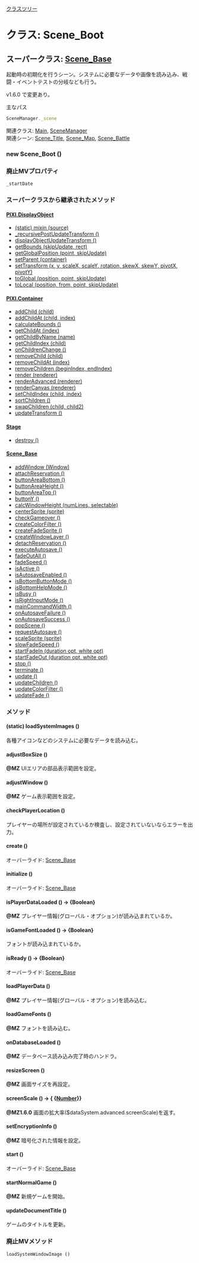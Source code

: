 [クラスツリー](index.md)

# クラス: Scene_Boot

## スーパークラス: [Scene_Base](Scene_Base.md)

 起動時の初期化を行うシーン。システムに必要なデータや画像を読み込み、戦闘・イベントテストの分岐なども行う。

v1.6.0  で変更あり。

主なパス
```js
SceneManager._scene
```

関連クラス: [Main](Main.md), [SceneManager](SceneManager.md)<br />
関連シーン: [Scene_Title](Scene_Title.md), [Scene_Map](Scene_Map.md), [Scene_Battle](Scene_Battle.md)

### new Scene_Boot ()

### 廃止MVプロパティ
`_startDate`


### スーパークラスから継承されたメソッド

#### [PIXI.DisplayObject](PIXI.DisplayObject.md)

* [(static) mixin (source)](PIXI.DisplayObject.md#static-mixin-source)
* [\_recursivePostUpdateTransform ()](PIXI.DisplayObject.md#_recursivepostupdatetransform-)
* [displayObjectUpdateTransform ()](PIXI.DisplayObject.md#displayobjectupdatetransform-)
* [getBounds (skipUpdate, rect)](PIXI.DisplayObject.md#getbounds-skipupdate-rect--pixirectangle)
* [getGlobalPosition (point, skipUpdate)](PIXI.DisplayObject.md#getglobalposition-point-skipupdate--pixipoint)
* [setParent (container)](PIXI.DisplayObject.md#setparent-container--pixicontainer)
* [setTransform (x, y, scaleX, scaleY, rotation, skewX, skewY, pivotX, pivotY)](PIXI.DisplayObject.md#settransform-x-y-scalex-scaley-rotation-skewx-skewy-pivotx-pivoty--pixidisplayobject)
* [toGlobal (position, point, skipUpdate)](PIXI.DisplayObject.md#toglobal-position-point-skipupdate--pixipoint)
* [toLocal (position, from, point, skipUpdate)](PIXI.DisplayObject.md#tolocal-position-from-point-skipupdate--pixipoint)

#### [PIXI.Container](PIXI.Container.md)

* [addChild (child) ](PIXI.Container.md#addchild-child--pixidisplayobject)
* [addChildAt (child, index)](PIXI.Container.md#addchildat-child-index--pixidisplayobject)
* [calculateBounds ()](PIXI.Container.md#calculatebounds-)
* [getChildAt (index)](PIXI.Container.md#getchildat-index--pixidisplayobject)
* [getChildByName (name)](PIXI.Container.md#getchildbyname-name--pixidisplayobject)
* [getChildIndex (child)](PIXI.Container.md#getchildindex-child--pixidisplayobject)
* [onChildrenChange ()](PIXI.Container.md#onchildrenchange-)
* [removeChild (child)](PIXI.Container.md#removechild-child--pixidisplayobject)
* [removeChildAt (index)](PIXI.Container.md#removechildat-index--pixidisplayobject)
* [removeChildren (beginIndex, endIndex)](PIXI.Container.md#removechildren-beginindex-endindex--arraypixidisplayobject)
* [render (renderer)](PIXI.Container.md#render-renderer)
* [renderAdvanced (renderer)](PIXI.Container.md#renderadvanced-renderer)
* [renderCanvas (renderer)](PIXI.Container.md#rendercanvas-renderer)
* [setChildIndex (child, index)](PIXI.Container.md#setchildindex-child-index)
* [sortChildren ()](PIXI.Container.md#sortchildren-)
* [swapChildren (child, child2)](PIXI.Container.md#swapchildren-child-child2)
* [updateTransform ()](PIXI.Container.md#updatetransform-)

#### [Stage](Stage.md)

* [destroy ()](Stage.md#destroy-)

#### [Scene_Base](Scene_Base.md)

* [addWindow (Window)](Scene_Base.md#addwindow-window)
* [attachReservation ()](Scene_Base.md#attachreservation-)
* [buttonAreaBottom ()](Scene_Base.md#buttonareabottom---number)
* [buttonAreaHeight ()](Scene_Base.md#buttonareaheight---number)
* [buttonAreaTop ()](Scene_Base.md#buttonareatop---number)
* [buttonY ()](Scene_Base.md#buttony---number)
* [calcWindowHeight (numLines, selectable)](Scene_Base.md#calcwindowheight-numlines-selectable--number)
* [centerSprite (sprite)](Scene_Base.md#centersprite-sprite)
* [checkGameover ()](Scene_Base.md#checkgameover-)
* [createColorFilter ()](Scene_Base.md#createcolorfilter-)
* [createFadeSprite ()](Scene_Base.md#createfadesprite-)
* [createWindowLayer ()](Scene_Base.md#createwindowlayer-)
* [detachReservation ()](Scene_Base.md#detachreservation-)
* [executeAutosave ()](Scene_Base.md#executeautosave-)
* [fadeOutAll ()](Scene_Base.md#fadeoutall-)
* [fadeSpeed ()](Scene_Base.md#fadespeed---number)
* [isActive ()](Scene_Base.md#isactive---boolean)
* [isAutosaveEnabled ()](Scene_Base.md#isautosaveenabled---boolean)
* [isBottomButtonMode ()](Scene_Base.md#isbottombuttonmode---boolean)
* [isBottomHelpMode ()](Scene_Base.md#isbottomhelpmode---boolean)
* [isBusy ()](Scene_Base.md#isbusy---boolean)
* [isRightInputMode ()](Scene_Base.md#isrightinputmode---boolean)
* [mainCommandWidth ()](Scene_Base.md#maincommandwidth---number)
* [onAutosaveFailure ()](Scene_Base.md#onautosavefailure-)
* [onAutosaveSuccess ()](Scene_Base.md#onautosavesuccess-)
* [popScene ()](Scene_Base.md#popscene-)
* [requestAutosave ()](Scene_Base.md#requestautosave-)
* [scaleSprite (sprite)](Scene_Base.md#scalesprite-sprite)
* [slowFadeSpeed ()](Scene_Base.md#slowfadespeed---number)
* [startFadeIn (duration opt, white opt)](Scene_Base.md#startfadein-duration-opt-white-opt)
* [startFadeOut (duration opt, white opt)](Scene_Base.md#startfadeout-duration-opt-white-opt)
* [stop ()](Scene_Base.md#stop-)
* [terminate ()](Scene_Base.md#terminate-)
* [update ()](Scene_Base.md#update-)
* [updateChildren ()](Scene_Base.md#updatechildren-)
* [updateColorFilter ()](Scene_Base.md#updatecolorfilter-)
* [updateFade ()](Scene_Base.md#updatefade-)


### メソッド

#### (static) loadSystemImages ()
 各種アイコンなどのシステムに必要なデータを読み込む。


#### adjustBoxSize ()
**@MZ** UIエリアの部品表示範囲を設定。


#### adjustWindow ()
**@MZ** ゲーム表示範囲を設定。


#### checkPlayerLocation ()
 プレイヤーの場所が設定されているか検査し、設定されていないならエラーを出力。


#### create ()
オーバーライド: [Scene_Base](Scene_Base.md#create-)


#### initialize ()
オーバーライド: [Scene_Base](Scene_Base.md#initialize-)


#### isPlayerDataLoaded () → {Boolean}
**@MZ** プレイヤー情報(グローバル・オプション)が読み込まれているか。


#### isGameFontLoaded () → {Boolean}
 フォントが読み込まれているか。


#### isReady () → {Boolean}
オーバーライド: [Scene_Base](Scene_Base.md#isReady-)


#### loadPlayerData ()
**@MZ** プレイヤー情報(グローバル・オプション)を読み込む。


#### loadGameFonts ()
**@MZ** フォントを読み込む。


#### onDatabaseLoaded ()
**@MZ** データベース読み込み完了時のハンドラ。


#### resizeScreen ()
**@MZ** 画面サイズを再設定。


#### screenScale () → { {[Number](Number.md)}}
**@MZ1.6.0** 画面の拡大率($dataSystem.advanced.screenScale)を返す。


#### setEncryptionInfo ()
**@MZ** 暗号化された情報を設定。


#### start ()
オーバーライド: [Scene_Base](Scene_Base.md#start-)


#### startNormalGame ()
**@MZ** 新規ゲームを開始。


#### updateDocumentTitle ()
 ゲームのタイトルを更新。


### 廃止MVメソッド
`loadSystemWindowImage ()`
